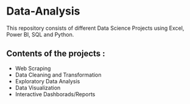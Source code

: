 # Data-Analysis

This repository consists of different Data Science Projects using Excel, Power BI, SQL and Python.

## Contents of the projects :
* Web Scraping 
* Data Cleaning and Transformation
* Exploratory Data Analysis 
* Data Visualization
* Interactive Dashborads/Reports
